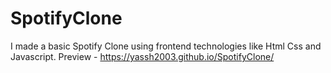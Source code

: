 # SpotifyClone
I made a basic Spotify Clone using frontend technologies like Html Css and Javascript.
Preview - https://yassh2003.github.io/SpotifyClone/
